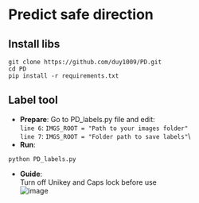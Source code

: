 # Predict safe direction
## Install libs
```
git clone https://github.com/duy1009/PD.git
cd PD
pip install -r requirements.txt
```
## Label tool
- **Prepare**:
Go to PD_labels.py file and edit:\
`line 6`: `IMGS_ROOT = "Path to your images folder"`\
`line 7`: `IMGS_ROOT = "Folder path to save labels"`\
- **Run**:
```
python PD_labels.py
```
- **Guide**:\
Turn off Unikey and Caps lock before use\
![image](https://github.com/duy1009/PD/assets/84137684/2ec41de4-38e7-4a72-831f-8d25ec00889f)



